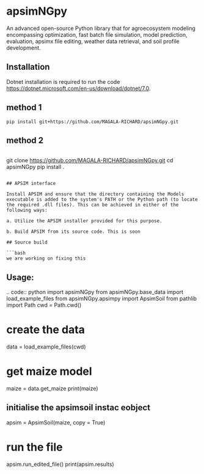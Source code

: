 # apsimNGpy

An advanced open-source Python library that for agroecosystem modeling encompassing optimization, fast batch file simulation,  model prediction, evaluation, apsimx file editing, weather data retrieval, and soil profile development.

## Installation

Dotnet installation is required to run the code https://dotnet.microsoft.com/en-us/download/dotnet/7.0. 
## method 1
```
pip install git+https://github.com/MAGALA-RICHARD/apsimNGpy.git
```
## method 2
```
```
git clone https://github.com/MAGALA-RICHARD/apsimNGpy.git
cd apsimNGpy
pip install .

```

## APSIM interface

Install APSIM and ensure that the directory containing the Models executable is added to the system's PATH or the Python path (to locate the required .dll files). This can be achieved in either of the following ways:

a. Utilize the APSIM installer provided for this purpose.

b. Build APSIM from its source code. This is soon

## Source build

```bash
we are working on fixing this

```

## Usage:
.. code:: python
import apsimNGpy
from apsimNGpy.base_data import load_example_files
from apsimNGpy.apsimpy import ApsimSoil
from pathlib import Path
cwd = Path.cwd()
# create the data
data = load_example_files(cwd)
# get maize model
maize = data.get_maize
print(maize)
## initialise the apsimsoil instac eobject
apsim = ApsimSoil(maize, copy = True)
# run the file
apsim.run_edited_file()
print(apsim.results)

```



